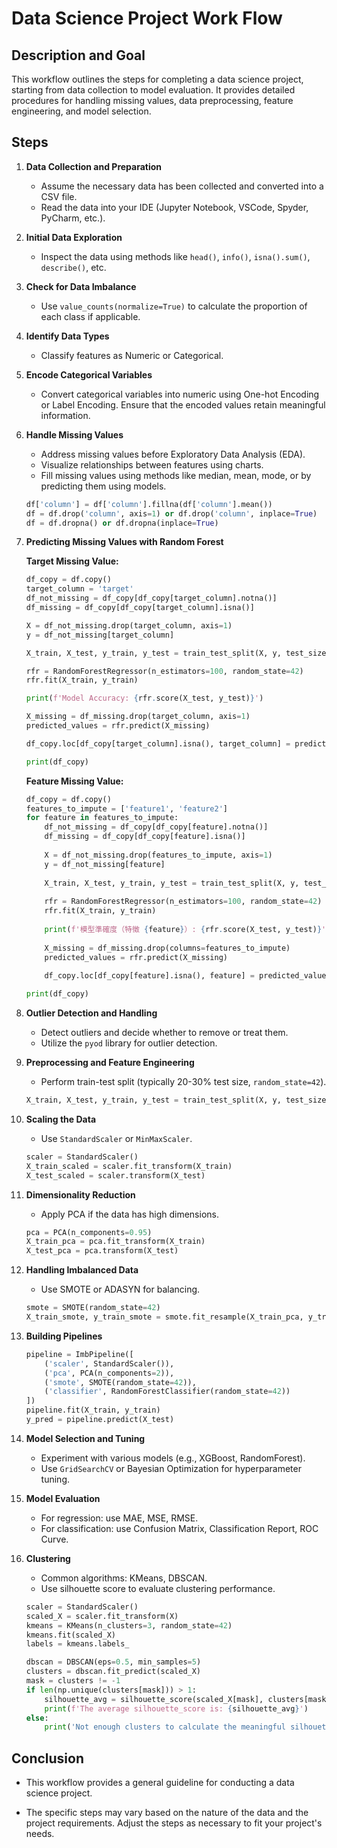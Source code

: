 # Data Science Project Work Flow

## Description and Goal

This workflow outlines the steps for completing a data science project, starting from data collection to model evaluation. It provides detailed procedures for handling missing values, data preprocessing, feature engineering, and model selection.

## Steps

1. **Data Collection and Preparation**
    - Assume the necessary data has been collected and converted into a CSV file.
    - Read the data into your IDE (Jupyter Notebook, VSCode, Spyder, PyCharm, etc.).

2. **Initial Data Exploration**
    - Inspect the data using methods like `head()`, `info()`, `isna().sum()`, `describe()`, etc.

3. **Check for Data Imbalance**
    - Use `value_counts(normalize=True)` to calculate the proportion of each class if applicable.

4. **Identify Data Types**
    - Classify features as Numeric or Categorical.

5. **Encode Categorical Variables**
    - Convert categorical variables into numeric using One-hot Encoding or Label Encoding. Ensure that the encoded values retain meaningful information.

6. **Handle Missing Values**
    - Address missing values before Exploratory Data Analysis (EDA).
    - Visualize relationships between features using charts.
    - Fill missing values using methods like median, mean, mode, or by predicting them using models.
    ```python
    df['column'] = df['column'].fillna(df['column'].mean())
    df = df.drop('column', axis=1) or df.drop('column', inplace=True)
    df = df.dropna() or df.dropna(inplace=True)
    ```

7. **Predicting Missing Values with Random Forest**

    **Target Missing Value:**
    ```python
    df_copy = df.copy()
    target_column = 'target'
    df_not_missing = df_copy[df_copy[target_column].notna()]
    df_missing = df_copy[df_copy[target_column].isna()]

    X = df_not_missing.drop(target_column, axis=1)
    y = df_not_missing[target_column]

    X_train, X_test, y_train, y_test = train_test_split(X, y, test_size=0.2, random_state=42)

    rfr = RandomForestRegressor(n_estimators=100, random_state=42)
    rfr.fit(X_train, y_train)

    print(f'Model Accuracy: {rfr.score(X_test, y_test)}')

    X_missing = df_missing.drop(target_column, axis=1)
    predicted_values = rfr.predict(X_missing)

    df_copy.loc[df_copy[target_column].isna(), target_column] = predicted_values

    print(df_copy)
    ```

    **Feature Missing Value:**
    ```python
    df_copy = df.copy()
    features_to_impute = ['feature1', 'feature2']
    for feature in features_to_impute:
        df_not_missing = df_copy[df_copy[feature].notna()]
        df_missing = df_copy[df_copy[feature].isna()]
        
        X = df_not_missing.drop(features_to_impute, axis=1)
        y = df_not_missing[feature]
        
        X_train, X_test, y_train, y_test = train_test_split(X, y, test_size=0.2, random_state=42)
        
        rfr = RandomForestRegressor(n_estimators=100, random_state=42)
        rfr.fit(X_train, y_train)
        
        print(f'模型準確度（特徵 {feature}）: {rfr.score(X_test, y_test)}')
        
        X_missing = df_missing.drop(columns=features_to_impute)
        predicted_values = rfr.predict(X_missing)
        
        df_copy.loc[df_copy[feature].isna(), feature] = predicted_values
    
    print(df_copy)
    ```

8. **Outlier Detection and Handling**
    - Detect outliers and decide whether to remove or treat them.
    - Utilize the `pyod` library for outlier detection.

9. **Preprocessing and Feature Engineering**
    - Perform train-test split (typically 20-30% test size, `random_state=42`).
    ```python
    X_train, X_test, y_train, y_test = train_test_split(X, y, test_size=0.2, random_state=42)
    ```

10. **Scaling the Data**
    - Use `StandardScaler` or `MinMaxScaler`.
    ```python
    scaler = StandardScaler()
    X_train_scaled = scaler.fit_transform(X_train)
    X_test_scaled = scaler.transform(X_test)
    ```

11. **Dimensionality Reduction**
    - Apply PCA if the data has high dimensions.
    ```python
    pca = PCA(n_components=0.95)
    X_train_pca = pca.fit_transform(X_train)
    X_test_pca = pca.transform(X_test)
    ```

12. **Handling Imbalanced Data**
    - Use SMOTE or ADASYN for balancing.
    ```python
    smote = SMOTE(random_state=42)
    X_train_smote, y_train_smote = smote.fit_resample(X_train_pca, y_train)
    ```

13. **Building Pipelines**
    ```python
    pipeline = ImbPipeline([
        ('scaler', StandardScaler()),
        ('pca', PCA(n_components=2)),
        ('smote', SMOTE(random_state=42)),
        ('classifier', RandomForestClassifier(random_state=42))
    ])
    pipeline.fit(X_train, y_train)
    y_pred = pipeline.predict(X_test)
    ```

14. **Model Selection and Tuning**
    - Experiment with various models (e.g., XGBoost, RandomForest).
    - Use `GridSearchCV` or Bayesian Optimization for hyperparameter tuning.

15. **Model Evaluation**
    - For regression: use MAE, MSE, RMSE.
    - For classification: use Confusion Matrix, Classification Report, ROC Curve.

16. **Clustering**
    - Common algorithms: KMeans, DBSCAN.
    - Use silhouette score to evaluate clustering performance.
    ```python
    scaler = StandardScaler()
    scaled_X = scaler.fit_transform(X)
    kmeans = KMeans(n_clusters=3, random_state=42)
    kmeans.fit(scaled_X)
    labels = kmeans.labels_
    ```

    ```python
    dbscan = DBSCAN(eps=0.5, min_samples=5)
    clusters = dbscan.fit_predict(scaled_X)
    mask = clusters != -1
    if len(np.unique(clusters[mask])) > 1:
        silhouette_avg = silhouette_score(scaled_X[mask], clusters[mask])
        print(f'The average silhouette_score is: {silhouette_avg}')
    else:
        print('Not enough clusters to calculate the meaningful silhouette_score')
    ```

## Conclusion
 - This workflow provides a general guideline for conducting a data science project.
 
 - The specific steps may vary based on the nature of the data and the project requirements. Adjust the steps as necessary to fit your project's needs.
